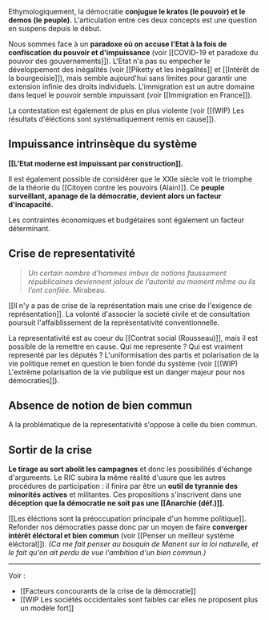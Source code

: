 Ethymologiquement, la démocratie **conjugue le kratos (le pouvoir) et le demos (le peuple).** L'articulation entre ces deux concepts est une question en suspens depuis le début.

Nous sommes face à un **paradoxe où on accuse l'Etat à la fois de confiscation du pouvoir et d'impuissance** (voir [[COVID-19 et paradoxe du pouvoir des gouvernements]]).  L'Etat n'a pas su empecher le développement des inégalités (voir [[Piketty et les inégalités]] et [[Intérêt de la bourgeoisie]]), mais semble aujourd'hui sans limites pour garantir une extension infinie des droits individuels. L'immigration est un autre domaine dans lequel le pouvoir semble impuissant (voir [[Immigration en France]]).

La contestation est également de plus en plus violente (voir [[(WIP) Les résultats d'éléctions sont systématiquement remis en cause]]).

## Impuissance intrinsèque du système

**[[L'Etat moderne est impuissant par construction]].**

Il est également possible de considérer que le XXIe siècle voit le triomphe de la théorie du [[Citoyen contre les pouvoirs (Alain)]]. Ce **peuple surveillant, apanage de la démocratie, devient alors un facteur d'incapacité.**

Les contraintes économiques et budgétaires sont également un facteur déterminant. 

## Crise de representativité

>*Un certain nombre d’hommes imbus de notions faussement républicaines deviennent jaloux de l’autorité au moment même ou ils l’ont confiée.*
>Mirabeau.

[[Il n'y a pas de crise de la représentation mais une crise de l'exigence de représentation]]. La volonté d'associer la societé civile et de consultation poursuit l'affaiblissement de la représentativité conventionnelle.

La representativité est au coeur du [[Contrat social (Rousseau)]], mais il est possible de la remettre en cause. Qui me represente ? Qui est vraiment representé par les députés ? L'uniformisation des partis et polarisation de la vie politique remet en question le bien fondé du système (voir [[(WIP) L'extrème polarisation de la vie publique est un danger majeur pour nos démocraties]]).

## Absence de notion de bien commun

A la problématique de la representativité s'oppose à celle du bien commun. 

## Sortir de la crise

**Le tirage au sort abolit les campagnes** et donc les possibilités d'échange d'arguments. Le RIC subira la même réalité d'usure que les autres procédures de participation : il finira par être un **outil de tyrannie des minorités actives** et militantes. Ces propositions s'inscrivent dans une **déception que la démocratie ne soit pas une [[Anarchie (déf.)]].**

[[Les éléctions sont la préoccupation principale d'un homme politique]]. Refonder nos démocraties passe donc par un moyen de faire **converger intérêt éléctoral et bien commun** (voir [[Penser un meilleur système éléctoral]]). *(Ca me fait penser au bouquin de Manent sur la loi naturelle, et le fait qu'on ait perdu de vue l'ambition d'un bien commun.)*

---

Voir : 

- [[Facteurs concourants de la crise de la démocratie]]
- [[WIP Les sociétés occidentales sont faibles car elles ne proposent plus un modèle fort]]